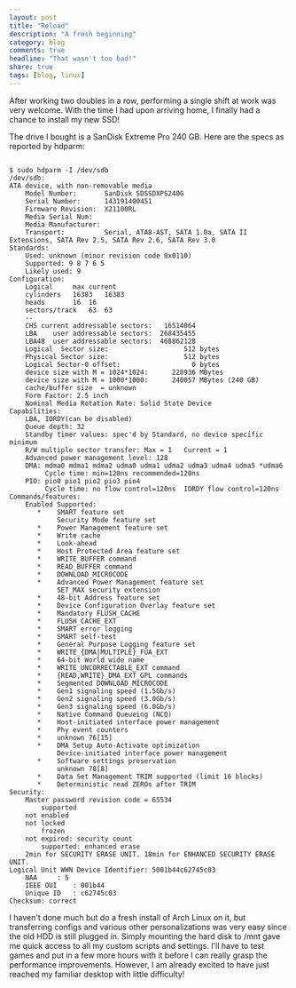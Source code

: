 ```yaml
---
layout: post
title: "Reload"
description: "A fresh beginning"
category: blog
comments: true
headline: "That wasn't too bad!"
share: true
tags: [blog, linux]
---
```

After working two doubles in a row, performing a single shift at work was very welcome.  With the time I had upon arriving home, I finally had a chance to install my new SSD!

The drive I bought is a SanDisk Extreme Pro 240 GB.  Here are the specs as reported by hdparm:

<pre><code>
$ sudo hdparm -I /dev/sdb
/dev/sdb:
ATA device, with non-removable media
	Model Number:       SanDisk SDSSDXPS240G                    
	Serial Number:      143191400451        
	Firmware Revision:  X21100RL
	Media Serial Num:   
	Media Manufacturer: 
	Transport:          Serial, ATA8-AST, SATA 1.0a, SATA II Extensions, SATA Rev 2.5, SATA Rev 2.6, SATA Rev 3.0
Standards:
	Used: unknown (minor revision code 0x0110) 
	Supported: 9 8 7 6 5 
	Likely used: 9
Configuration:
	Logical		max	current
	cylinders	16383	16383
	heads		16	16
	sectors/track	63	63
	--
	CHS current addressable sectors:   16514064
	LBA    user addressable sectors:  268435455
	LBA48  user addressable sectors:  468862128
	Logical  Sector size:                   512 bytes
	Physical Sector size:                   512 bytes
	Logical Sector-0 offset:                  0 bytes
	device size with M = 1024*1024:      228936 MBytes
	device size with M = 1000*1000:      240057 MBytes (240 GB)
	cache/buffer size  = unknown
	Form Factor: 2.5 inch
	Nominal Media Rotation Rate: Solid State Device
Capabilities:
	LBA, IORDY(can be disabled)
	Queue depth: 32
	Standby timer values: spec'd by Standard, no device specific minimum
	R/W multiple sector transfer: Max = 1	Current = 1
	Advanced power management level: 128
	DMA: mdma0 mdma1 mdma2 udma0 udma1 udma2 udma3 udma4 udma5 *udma6 
	     Cycle time: min=120ns recommended=120ns
	PIO: pio0 pio1 pio2 pio3 pio4 
	     Cycle time: no flow control=120ns  IORDY flow control=120ns
Commands/features:
	Enabled	Supported:
	   *	SMART feature set
	    	Security Mode feature set
	   *	Power Management feature set
	   *	Write cache
	   *	Look-ahead
	   *	Host Protected Area feature set
	   *	WRITE_BUFFER command
	   *	READ_BUFFER command
	   *	DOWNLOAD_MICROCODE
	   *	Advanced Power Management feature set
	    	SET_MAX security extension
	   *	48-bit Address feature set
	   *	Device Configuration Overlay feature set
	   *	Mandatory FLUSH_CACHE
	   *	FLUSH_CACHE_EXT
	   *	SMART error logging
	   *	SMART self-test
	   *	General Purpose Logging feature set
	   *	WRITE_{DMA|MULTIPLE}_FUA_EXT
	   *	64-bit World wide name
	   *	WRITE_UNCORRECTABLE_EXT command
	   *	{READ,WRITE}_DMA_EXT_GPL commands
	   *	Segmented DOWNLOAD_MICROCODE
	   *	Gen1 signaling speed (1.5Gb/s)
	   *	Gen2 signaling speed (3.0Gb/s)
	   *	Gen3 signaling speed (6.0Gb/s)
	   *	Native Command Queueing (NCQ)
	   *	Host-initiated interface power management
	   *	Phy event counters
	   *	unknown 76[15]
	   *	DMA Setup Auto-Activate optimization
	    	Device-initiated interface power management
	   *	Software settings preservation
	    	unknown 78[8]
	   *	Data Set Management TRIM supported (limit 16 blocks)
	   *	Deterministic read ZEROs after TRIM
Security: 
	Master password revision code = 65534
		supported
	not	enabled
	not	locked
		frozen
	not	expired: security count
		supported: enhanced erase
	2min for SECURITY ERASE UNIT. 18min for ENHANCED SECURITY ERASE UNIT. 
Logical Unit WWN Device Identifier: 5001b44c62745c03
	NAA		: 5
	IEEE OUI	: 001b44
	Unique ID	: c62745c03
Checksum: correct
</code></pre>

I haven't done much but do a fresh install of Arch Linux on it, but transferring configs and various other personalizations was very easy since the old HDD is still plugged in.  Simply mounting the hard disk to /mnt gave me quick access to all my custom scripts and settings.  I'll have to test games and put in a few more hours with it before I can really grasp the performance improvements.  However, I am already excited to have just reached my familiar desktop with little difficulty!
